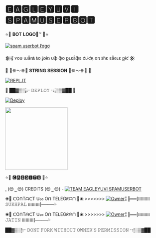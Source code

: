 
<h1> 🅴🅰🅶🅻🅴🆈🆄🆅🅸 🆂🅿🅰🅼🆄🆂🅴🆁🅱🅾🆃 </h1>

⭐🌟 𝐁𝐎𝐓 𝐋𝐎𝐆𝐎🌈™ 🌟⭐

[![spam userbot ℓσgσ](https://telegra.ph/file/f77d8aa94e5dece033137.jpg)](https://t.me/BLACK_MAFIA_OP_BOLTE) 
<p> 𒆜ɨʄ ʏօʊ աǟռȶ ȶօ ʝօɨռ ʊֆ ֆօ քʟɛǟֆɛ ƈʟɨƈӄ օռ ȶɦɛ ɛǟɢʟɛ քɨƈ 𒆜 </P>
 
 
🌟 🌸ꗥ～ꗥ🌸 𝐒𝐓𝐑𝐈𝐍𝐆 𝐒𝐄𝐒𝐒𝐈𝐎𝐍 🌸ꗥ～ꗥ🌸 🌟

[![REPL.IT](https://img.shields.io/badge/repl.it-generateString-yellowgreen )](https://replit.com/@Jaggi444/MAFIAOP#main.py)                      


🌟 ██▓▒­░⡷⠂𝙳𝙴𝙿𝙻𝙾𝚈⠐⢾░▒▓██ 🌟

[![Deploy](https://www.herokucdn.com/deploy/button.svg)](https://heroku.com/deploy?template=https://github.com/mafia-op/MAFIA-OP)
<p><a href=https://github.com/mafia-op/MAFIA-OP> <img src="https://img.shields.io/badge/Deploy%20To%20Railway-blueviolet?style=for-the-badge&logo=railway" width="200""/></a></p>

⭐🌟 🅲🆁🅴🅳🅸🆃🆂 🌟⭐

[.](https://heroku.com/deploy)
(😍‿😍) CREDITS (😍‿😍) - 
[![TEAM EAGLEYUVI SPAMUSERBOT](https://telegra.ph/file/7dff36c98b1de31bb4ba6.jpg)](https://t.me/BLACK_MAFIA_OP_BOLTE)  

 <p> 
 
 ❀💋 ᑕOᑎTᗩᑕT ᑌᔕ Oᑎ TEᒪEGᖇᗩᗰ 💋❀:>>>>>>>
 [![Owner](https://telegra.ph/file/3af984f455d98e274ea1b.jpg)](https://t.me/MAMBA_STAR)╏╠══[𝍖𝍖𝍖 𝚂𝚄𝙺𝙷𝙿𝙰𝙻 𝍖𝍖𝍖]      💦 </p>
 <p> 
 
 ❀💋 ᑕOᑎTᗩᑕT ᑌᔕ Oᑎ TEᒪEGᖇᗩᗰ 💋❀:>>>>>>>
 [![Owner](https://telegra.ph/file/3af984f455d98e274ea1b.jpg)](https://t.me/Cazadar_op)╏╠══[𝍖𝍖𝍖 𝙹𝙰𝚃𝙸𝙽 𝍖𝍖𝍖]      💦 </p>

██▓▒­░⡷⠂𝙳𝙾𝙽𝚃 𝙵𝙾𝚁𝙺 𝚆𝙸𝚃𝙷𝙾𝚄𝚃 𝙾𝚆𝙽𝙴𝚁'𝚂 𝙿𝙴𝚁𝙼𝙸𝚂𝚂𝙸𝙾𝙽⠐⢾░▒▓██
  
  

